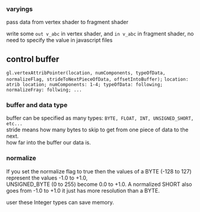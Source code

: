 ### varyings

pass data from vertex shader to fragment shader

write some `out v_abc` in vertex shader, and `in v_abc` in fragment shader, no need to specify the value in javascript files

## control buffer

`gl.vertexAttribPointer(location, numComponents, typeOfData, normalizeFlag, strideToNextPieceOfData, offsetIntoBuffer);`
`location: atrib location; numComponents: 1-4; typeOfData: following; normalizeFray: follwing; ...`

### buffer and data type

buffer can be specified as many types: `BYTE, FLOAT, INT, UNSIGNED_SHORT, etc...`  
stride means how many bytes to skip to get from one piece of data to the next.  
how far into the buffer our data is.

### normalize

If you set the normalize flag to true then the values of a BYTE (-128 to 127) represent the values -1.0 to +1.0,  
UNSIGNED_BYTE (0 to 255) become 0.0 to +1.0. A normalized SHORT also goes from -1.0 to +1.0 it just has more resolution than a BYTE.  

user these Integer types can save memory.
